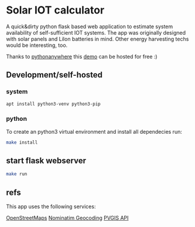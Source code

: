 # Solar IOT calculator

A quick&dirty python flask based web application to estimate system availability of self-sufficient IOT
systems. The app was originally designed with solar panels and LiIon batteries in mind. Other energy harvesting techs would be interesting, too.

Thanks to [pythonanywhere](https://www.pythonanywhere.com) this [demo](http://solariotcalc.pythonanywhere.com/) can be hosted for free :)

## Development/self-hosted

### system 
```bash
apt install python3-venv python3-pip
```

### python

To create an python3 virtual environment and install all dependecies run:

```bash
make install
```

## start flask webserver

```bash
make run
```

## refs
This app uses the following services:

[OpenStreetMaps](https://www.openstreetmap.org)
[Nominatim Geocoding](https://nominatim.org/release-docs/develop/api/Search/)
[PVGIS API](https://joint-research-centre.ec.europa.eu/pvgis-photovoltaic-geographical-information-system/getting-started-pvgis/api-non-interactive-service_en)
